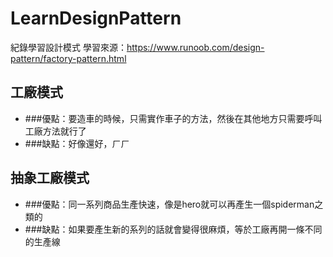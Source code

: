 # LearnDesignPattern
紀錄學習設計模式
學習來源：https://www.runoob.com/design-pattern/factory-pattern.html
## 工廠模式
* ###優點：要造車的時候，只需實作車子的方法，然後在其他地方只需要呼叫工廠方法就行了
* ###缺點：好像還好，ㄏㄏ

## 抽象工廠模式
* ###優點：同一系列商品生產快速，像是hero就可以再產生一個spiderman之類的
* ###缺點：如果要產生新的系列的話就會變得很麻煩，等於工廠再開一條不同的生產線